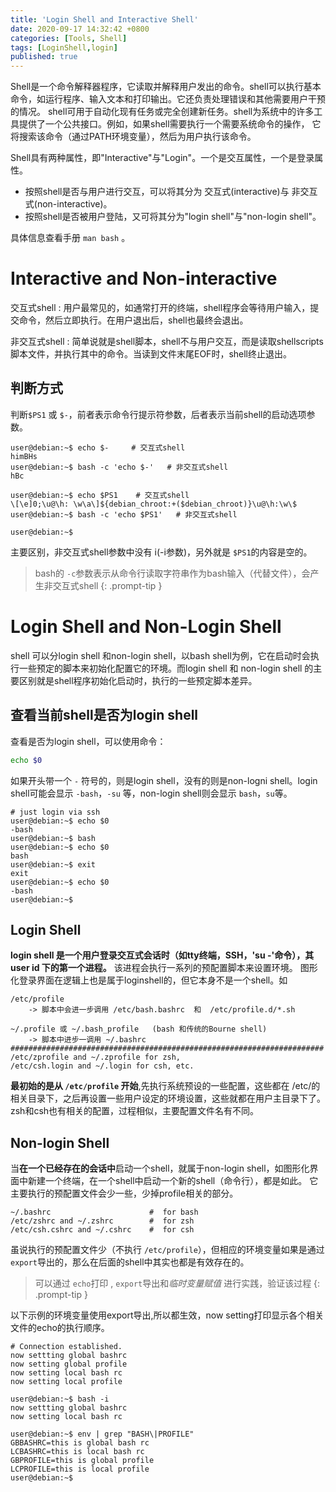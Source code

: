 ```yaml
---
title: 'Login Shell and Interactive Shell'
date: 2020-09-17 14:32:42 +0800
categories: [Tools, Shell]
tags: [LoginShell,login]
published: true
---
```


Shell是一个命令解释器程序，它读取并解释用户发出的命令。shell可以执行基本命令，如运行程序、输入文本和打印输出。它还负责处理错误和其他需要用户干预的情况。
shell可用于自动化现有任务或完全创建新任务。shell为系统中的许多工具提供了一个公共接口。例如，如果shell需要执行一个需要系统命令的操作，
它将搜索该命令（通过PATH环境变量），然后为用户执行该命令。

Shell具有两种属性，即"Interactive"与"Login"。一个是交互属性，一个是登录属性。
* 按照shell是否与用户进行交互，可以将其分为 交互式(interactive)与 非交互式(non-interactive)。
* 按照shell是否被用户登陆，又可将其分为"login shell"与"non-login shell"。

具体信息查看手册 `man bash` 。

# Interactive and Non-interactive

交互式shell
: 用户最常见的，如通常打开的终端，shell程序会等待用户输入，提交命令，然后立即执行。在用户退出后，shell也最终会退出。


非交互式shell
: 简单说就是shell脚本，shell不与用户交互，而是读取shellscripts脚本文件，并执行其中的命令。当读到文件末尾EOF时，shell终止退出。

## 判断方式

判断`$PS1` 或 `$-`，前者表示命令行提示符参数，后者表示当前shell的启动选项参数。

```
user@debian:~$ echo $-     # 交互式shell
himBHs
user@debian:~$ bash -c 'echo $-'   # 非交互式shell
hBc

user@debian:~$ echo $PS1    # 交互式shell
\[\e]0;\u@\h: \w\a\]${debian_chroot:+($debian_chroot)}\u@\h:\w\$
user@debian:~$ bash -c 'echo $PS1'   # 非交互式shell

user@debian:~$ 
```

主要区别，非交互式shell参数中没有 i(-i参数)，另外就是 `$PS1`的内容是空的。

>bash的 `-c`参数表示从命令行读取字符串作为bash输入（代替文件），会产生非交互式shell
{: .prompt-tip }



# Login Shell and Non-Login Shell

shell 可以分login shell 和non-login shell，以bash shell为例，它在启动时会执行一些预定的脚本来初始化配置它的环境。而login shell 和 
non-login shell 的主要区别就是shell程序初始化启动时，执行的一些预定脚本差异。

## 查看当前shell是否为login shell
查看是否为login shell，可以使用命令：

```bash
echo $0
```

如果开头带一个 `-` 符号的，则是login shell，没有的则是non-logni shell。login shell可能会显示 `-bash`，`-su` 等，non-login shell则会显示
`bash`，`su`等。


```
# just login via ssh
user@debian:~$ echo $0
-bash
user@debian:~$ bash
user@debian:~$ echo $0
bash
user@debian:~$ exit
exit
user@debian:~$ echo $0
-bash
user@debian:~$ 
```

## Login Shell

**login shell 是一个用户登录交互式会话时（如tty终端，SSH，'su -'命令），其user id 下的第一个进程。** 该进程会执行一系列的预配置脚本来设置环境。
图形化登录界面在逻辑上也是属于loginshell的，但它本身不是一个shell。如
```
/etc/profile 
    -> 脚本中会进一步调用 /etc/bash.bashrc  和  /etc/profile.d/*.sh

~/.profile 或 ~/.bash_profile   (bash 和传统的Bourne shell)
    -> 脚本中进步一调用 ~/.bashrc 
######################################################################
/etc/zprofile and ~/.zprofile for zsh, 
/etc/csh.login and ~/.login for csh, etc.
```

**最初始的是从 `/etc/profile` 开始**,先执行系统预设的一些配置，这些都在 /etc/的相关目录下，之后再设置一些用户设定的环境设置，这些就都在用户主目录下了。
zsh和csh也有相关的配置，过程相似，主要配置文件名有不同。


## Non-login Shell

当**在一个已经存在的会话中**启动一个shell，就属于non-login shell，如图形化界面中新建一个终端，在一个shell中启动一个新的shell（命令行），都是如此。
它主要执行的预配置文件会少一些，少掉profile相关的部分。

```
~/.bashrc                      #  for bash
/etc/zshrc and ~/.zshrc        #  for zsh 
/etc/csh.cshrc and ~/.cshrc    #  for csh
```

虽说执行的预配置文件少（不执行 `/etc/profile`），但相应的环境变量如果是通过`export`导出的，那么在后面的shell中其实也都是有效存在的。

>可以通过 `echo`打印 , `export`导出和*临时变量赋值* 进行实践，验证该过程
{: .prompt-tip }

以下示例的环境变量使用export导出,所以都生效，now setting打印显示各个相关文件的echo的执行顺序。
```
# Connection established.
now settting global bashrc
now setting global profile
now setting local bash rc
now setting local profile

user@debian:~$ bash -i
now settting global bashrc
now setting local bash rc

user@debian:~$ env | grep "BASH\|PROFILE"
GBBASHRC=this is global bash rc
LCBASHRC=this is local bash rc
GBPROFILE=this is global profile
LCPROFILE=this is local profile
user@debian:~$ 
```



